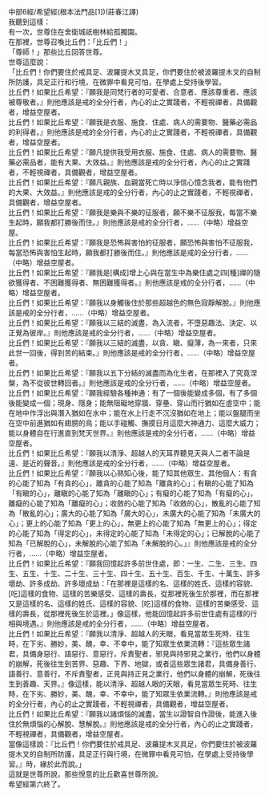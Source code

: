中部6經/希望經(根本法門品[1])(莊春江譯)  
我聽到這樣：  
有一次，世尊住在舍衛城祇樹林給孤獨園。  
在那裡，世尊召喚比丘們：「比丘們！」  
「尊師！」那些比丘回答世尊。  
世尊這麼說：  
「比丘們！你們要住於戒具足、波羅提木叉具足，你們要住於被波羅提木叉的自制所防護，具足正行和行境，在微罪中看見可怕，在學處上受持後學習。  
比丘們！如果比丘希望：『願我是同梵行者的可愛者、合意者、應該尊重者、應該被尊敬者。』則他應該是戒的全分行者，內心的止之實踐者，不輕視禪者，具備觀者，增益空屋者。  
比丘們！如果比丘希望：『願我是衣服、施食、住處、病人的需要物、醫藥必需品的利得者。』則他應該是戒的全分行者，內心的止之實踐者，不輕視禪者，具備觀者，增益空屋者。  
比丘們！如果比丘希望：『願凡提供我受用衣服、施食、住處、病人的需要物、醫藥必需品者，能有大果、大效益。』則他應該是戒的全分行者，內心的止之實踐者，不輕視禪者，具備觀者，增益空屋者。  
比丘們！如果比丘希望：『願凡親族、血親當死亡時以淨信心憶念我者，能有他們的大果、大效益。』則他應該是戒的全分行者，內心的止之實踐者，不輕視禪者，具備觀者，增益空屋者。  
比丘們！如果比丘希望：『願我是樂與不樂的征服者，願不樂不征服我，每當不樂生起時，願我都打勝後而住。』則他應該是戒的全分行者，……（中略）增益空屋。  
比丘們！如果比丘希望：『願我是恐怖與害怕的征服者，願恐怖與害怕不征服我，每當恐怖與害怕生起時，願我都打勝後而住。』則他應該是戒的全分行者，……（中略）增益空屋者。  
比丘們！如果比丘希望：『願我是[構成]增上心與在當生中為樂住處之四[種]禪的隨欲獲得者、不困難獲得者、無困難獲得者。』則他應該是戒的全分行者，……（中略）增益空屋者。  
比丘們！如果比丘希望：『願我以身觸後住於那些超越色的無色寂靜解脫。』則他應該是戒的全分行者，……（中略）增益空屋者。  
比丘們！如果比丘希望：『願我以三結的滅盡，為入流者，不墮惡趣法、決定、以正覺為彼岸。』則他應該是戒的全分行者，……（中略）增益空屋者。  
比丘們！如果比丘希望：『願我以三結的滅盡，以貪、瞋、癡薄，為一來者，只來此世一回後，得到苦的結束。』則他應該是戒的全分行者，……（中略）增益空屋者。  
比丘們！如果比丘希望：『願我以五下分結的滅盡而為化生者，在那裡入了究竟涅槃，為不從彼世轉回者。』則他應該是戒的全分行者，……（中略）增益空屋者。  
比丘們！如果比丘希望：『願我經驗各種神通：有了一個後能變成多個，有了多個後能變成一個；現身、隱身；能無阻礙地穿牆、穿壘、穿山而行猶如在虛空中；能在地中作浮出與潛入猶如在水中；能在水上行走不沉沒猶如在地上；能以盤腿而坐在空中前進猶如有翅膀的鳥；能以手碰觸、撫摸日月這麼大神通力、這麼大威力；能以身體自在行進直到梵天世界。』則他應該是戒的全分行者，……（中略）增益空屋者。  
比丘們！如果比丘希望：『願我以清淨、超越人的天耳界聽見天與人二者不論是遠、是近的聲音。』則他應該是戒的全分行者，……（中略）增益空屋者。  
比丘們！如果比丘希望：『願我以心熟知心後，能了知其他眾生、其他個人：有貪的心能了知為「有貪的心」，離貪的心能了知為「離貪的心」；有瞋的心能了知為「有瞋的心」，離瞋的心能了知為「離瞋的心」；有癡的心能了知為「有癡的心」，離癡的心能了知為「離癡的心」；收斂的心能了知為「收斂的心」，散亂的心能了知為「散亂的心」；廣大的心能了知為「廣大的心」，未廣大的心能了知為「未廣大的心」；更上的心能了知為「更上的心」，無更上的心能了知為「無更上的心」；得定的心能了知為「得定的心」，未得定的心能了知為「未得定的心」；已解脫的心能了知為「已解脫的心」，未解脫的心能了知為「未解脫的心。」』則他應該是戒的全分行者，……（中略）增益空屋者。  
比丘們！如果比丘希望：『願我回憶起許多前世住處，即：一生、二生、三生、四生、五生、十生、二十生、三十生、四十生、五十生、百生、千生、十萬生、許多壞劫、許多成劫、許多壞成劫：「在那裡是這樣的名、這樣的姓氏、這樣的容貌、[吃]這樣的食物、這樣的苦樂感受、這樣的壽長，從那裡死後生於那裡，而在那裡又是這樣的名、這樣的姓氏、這樣的容貌、[吃]這樣的食物、這樣的苦樂感受、這樣的壽長，從那裡死後生於這裡。」像這樣，他能回憶起許多前世住處有這樣的行相與境遇。』則他應該是戒的全分行者，……（中略）增益空屋者。  
比丘們！如果比丘希望：『願我以清淨、超越人的天眼，看見當眾生死時、往生時，在下劣、勝妙，美、醜，幸、不幸中，能了知眾生依業流轉：『這些眾生諸君，具備身惡行、語惡行、意惡行，斥責聖者，邪見與持邪見之業行，他們以身體的崩解，死後往生到苦界、惡趣、下界、地獄，或者這些眾生諸君，具備身善行、語善行、意善行，不斥責聖者，正見與持正見之業行，他們以身體的崩解，死後往生到善趣、天界。』像這樣，能以清淨、超越人眼的天眼，看見當眾生死時、往生時，在下劣、勝妙，美、醜，幸、不幸中，能了知眾生依業流轉。』則他應該是戒的全分行者，內心的止之實踐者，不輕視禪者，具備觀者，增益空屋者。  
比丘們！如果比丘希望：『願我以諸煩惱的滅盡，當生以證智自作證後，能進入後住於無煩惱的心解脫、慧解脫。』則他應該是戒的全分行者，內心的止之實踐者，不輕視禪者，具備觀者，增益空屋者。  
當像這樣說：『比丘們！你們要住於戒具足、波羅提木叉具足，你們要住於被波羅提木叉的自制所防護，具足正行與行境，在微罪中看見可怕，在學處上受持後學習。』時，緣於此而說。」  
這就是世尊所說，那些悅意的比丘歡喜世尊所說。  
希望經第六終了。  
  
  
